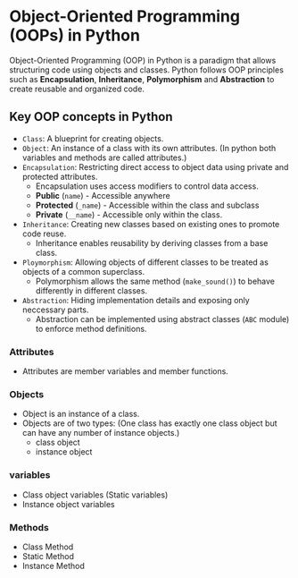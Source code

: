 # Object-Oriented Programming (OOPs) in Python

Object-Oriented Programming (OOP) in Python is a paradigm that allows structuring code using objects and classes. Python follows OOP principles such as **Encapsulation**, **Inheritance**, **Polymorphism** and **Abstraction** to create reusable and organized code.

## Key OOP concepts in Python

- `Class`: A blueprint for creating objects.
- `Object`: An instance of a class with its own attributes. (In python both variables and methods are called attributes.)
- `Encapsulation`: Restricting direct access to object data using private and protected attributes.
  - Encapsulation uses access modifiers to control data access.
  - **Public** (`name`) - Accessible anywhere
  - **Protected** (`_name`) - Accessible within the class and subclass
  - **Private** (`__name`) - Accessible only within the class.
- `Inheritance`: Creating new classes based on existing ones to promote code reuse.
  - Inheritance enables reusability by deriving classes from a base class.
- `Ploymorphism`: Allowing objects of different classes to be treated as objects of a common superclass.
  - Polymorphism allows the same method (`make_sound()`) to behave differently in different classes.
- `Abstraction`: Hiding implementation details and exposing only neccessary parts.
  - Abstraction can be implemented using abstract classes (`ABC` module) to enforce method definitions.

### Attributes

- Attributes are member variables and member functions.

### Objects

- Object is an instance of a class.
- Objects are of two types: (One class has exactly one class object but can have any number of instance objects.)
  - class object
  - instance object

### variables

- Class object variables (Static variables)
- Instance object variables

### Methods

- Class Method
- Static Method
- Instance Method
